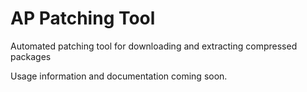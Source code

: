 # AP Patching Tool
Automated patching tool for downloading and extracting compressed packages

Usage information and documentation coming soon.